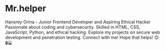 # Mr.helper
Hansrey Orina - Junior Frontend Developer and Aspiring Ethical Hacker  Passionate about coding and cybersecurity. Skilled in HTML, CSS, JavaScript, Python, and ethical hacking. Explore my projects on secure web development and penetration testing. Connect with me!  Hope that helps! 😊🔒💻
